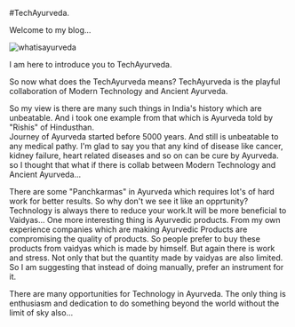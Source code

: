 #TechAyurveda.

Welcome to my blog...




![whatisayurveda](https://user-images.githubusercontent.com/56591293/83489191-af06db80-a4cb-11ea-9e11-769edd2936ea.jpg)





I am here to introduce you to TechAyurveda.

So now what does the TechAyurveda means?
TechAyurveda is the playful collaboration of Modern Technology and Ancient Ayurveda.

So my view is there are many such things in India's history which are unbeatable.
And i took one example from that which is Ayurveda told by "Rishis" of Hindusthan.    
Journey of Ayurveda started before 5000 years. And still is unbeatable to any medical pathy.
I'm glad to say you that any kind of disease like cancer, kidney failure, heart related diseases and so on
can be cure by Ayurveda.
so I thought that what if there is collab between Modern Technology and Ancient Ayurveda...

There are some "Panchkarmas" in Ayurveda which requires lot's of hard work for better results.
So why don't we see it like an opprtunity?
Technology is always there to reduce your work.It will be more beneficial to Vaidyas...
One more interesting thing is Ayurvedic products.
From my own experience companies which are making Ayurvedic Products are compromising the quality of products.
So people prefer to buy these products from vaidyas which is made by himself.
But again there is work and stress. Not only that but the quantity made by vaidyas are also limited.
So I am suggesting that instead of doing manually, prefer an instrument for it.

There are many opportunities for Technology in Ayurveda. The only thing is enthusiasm and dedication to do something beyond the world without the limit of sky also...














